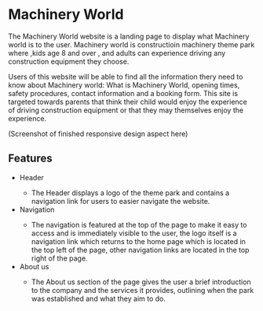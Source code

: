 # Machinery World

The Machinery World website is a landing page to display what Machinery world is to the user. Machinery world is constructioin machinery theme park where ,kids age 8 and over , and adults can experience driving any construction equipment they choose.

Users of this website will be able to find all the information thery need to know about Machinery world: What is Machinery World, opening times,
safety procedures, contact information and a booking form. This site is targeted towards parents that think their child would enjoy the experience of driving construction equipment or that they may themselves enjoy the experience.

(Screenshot of finished responsive design aspect here)

## Features
<ul>
    <li>Header</li>
        <ul>
            <li>
            The Header displays a logo of the theme park and contains a navigation link for users to easier navigate the website.
            </li>
        </ul>
    <li>Navigation</li>
        <ul>
            <li>
            The navigation is featured at the top of the page to make it easy to access and is immediately visible to the user, the logo itself is a navigation link which returns to the home page which is located in the top left of the page, other navigation links are located in the top right of the page.
            </li>
        </ul>
    <li>About us</li>
        <ul>
            <li>
            The About us section of the page gives the user a brief introduction to the company and the services it provides, outlining when the park was established and what they aim to do.
            </li>
        </ul>
</ul>